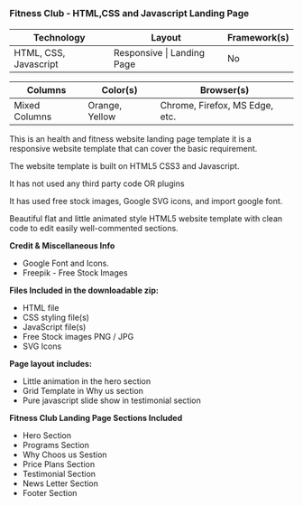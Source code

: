 <h2><span style="font-size: medium;">Fitness Club - HTML,CSS and Javascript Landing Page</span></h2>
<table class="post-table">
<thead>
<tr>
<th>Technology</th>
<th>Layout</th>
<th>Framework(s)</th>
</tr>
</thead>
<tbody>
<tr>
<td>HTML, CSS, Javascript</td>
<td>Responsive | Landing Page</td>
<td>No</td>
</tr>
</tbody>
</table>
<table class="post-table">
<thead>
<tr>
<th>Columns</th>
<th>Color(s)</th>
<th>Browser(s)</th>
</tr>
</thead>
<tbody>
<tr>
<td>Mixed Columns</td>
<td>Orange, Yellow</td>
<td>Chrome, Firefox, MS Edge, etc.</td>
</tr>
</tbody>
</table>
<p style="text-align: left;">This is an health and fitness website landing page template it is a responsive website template that can cover the basic requirement.</p>
<p style="text-align: left;">The website template is built on HTML5 CSS3 and Javascript.</p>
<p style="text-align: left;">It has not used any third party code OR plugins</p>
<p style="text-align: left;">It has used free stock images, Google SVG icons, and import google font.</p>
<p style="text-align: left;">Beautiful flat and little animated style HTML5 website template with clean code to edit easily well-commented sections.</p>
<p><strong>Credit &amp; Miscellaneous Info</strong></p>
<ul>
 	<li>Google Font and Icons.</li>
 	<li>Freepik - Free Stock Images</li>
</ul>
<p><strong>Files Included in the downloadable zip:</strong></p>
<ul>
 	<li>HTML file</li>
 	<li>CSS styling file(s)</li>
 	<li>JavaScript file(s)</li>
 	<li>Free Stock images PNG / JPG</li>
 	<li>SVG Icons</li>
</ul>
<p><strong>Page layout includes:</strong></p>
<ul>
 	<li>Little animation in the hero section</li>
 	<li>Grid Template in Why us section</li>
 	<li>Pure javascript slide show in testimonial section</li>
</ul>
<p style="text-align: left;"><b>Fitness Club Landing Page Sections Included</b></p>
<ul>
 	<li>Hero Section</li>
 	<li>Programs Section</li>
 	<li>Why Choos us Sestion</li>
 	<li>Price Plans Section</li>
 	<li>Testimonial Section</li>
 	<li>News Letter Section</li>
 	<li>Footer Section</li>
</ul>
